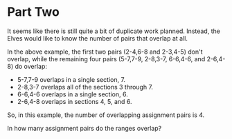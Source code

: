 # Part Two

It seems like there is still quite a bit of duplicate work planned. Instead,
the Elves would like to know the number of pairs that overlap at all.

In the above example, the first two pairs (2-4,6-8 and 2-3,4-5) don't overlap,
while the remaining four pairs (5-7,7-9, 2-8,3-7, 6-6,4-6, and 2-6,4-8) do
overlap:

- 5-7,7-9 overlaps in a single section, 7.
- 2-8,3-7 overlaps all of the sections 3 through 7.
- 6-6,4-6 overlaps in a single section, 6.
- 2-6,4-8 overlaps in sections 4, 5, and 6.

So, in this example, the number of overlapping assignment pairs is 4.

In how many assignment pairs do the ranges overlap?
